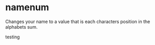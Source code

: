 # namenum
Changes your name to a value that is each characters position in the alphabets sum. 

testing
